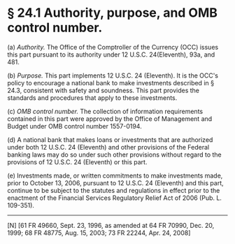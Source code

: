 # § 24.1   Authority, purpose, and OMB control number.

(a) *Authority.* The Office of the Comptroller of the Currency (OCC) issues this part pursuant to its authority under 12 U.S.C. 24(Eleventh), 93a, and 481. 


(b) *Purpose.* This part implements 12 U.S.C. 24 (Eleventh). It is the OCC's policy to encourage a national bank to make investments described in § 24.3, consistent with safety and soundness. This part provides the standards and procedures that apply to these investments.


(c) *OMB control number.* The collection of information requirements contained in this part were approved by the Office of Management and Budget under OMB control number 1557-0194. 


(d) A national bank that makes loans or investments that are authorized under both 12 U.S.C. 24 (Eleventh) and other provisions of the Federal banking laws may do so under such other provisions without regard to the provisions of 12 U.S.C. 24 (Eleventh) or this part.


(e) Investments made, or written commitments to make investments made, prior to October 13, 2006, pursuant to 12 U.S.C. 24 (Eleventh) and this part, continue to be subject to the statutes and regulations in effect prior to the enactment of the Financial Services Regulatory Relief Act of 2006 (Pub. L. 109-351).



---

[N] [61 FR 49660, Sept. 23, 1996, as amended at 64 FR 70990, Dec. 20, 1999; 68 FR 48775, Aug. 15, 2003; 73 FR 22244, Apr. 24, 2008]





